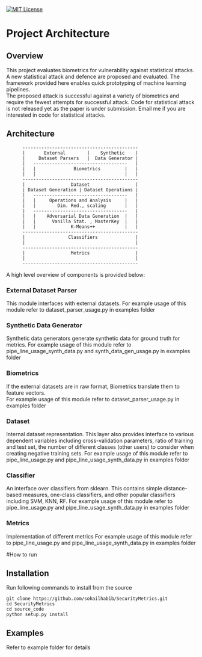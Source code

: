 [![MIT License](https://img.shields.io/badge/License-MIT-green.svg)](LICENSE)
# Project Architecture
## Overview
This project evaluates biometrics for vulnerability against statistical attacks. 
A new statistical attack and defence are proposed and evaluated. The framework provided here
enables quick prototyping of machine learning pipelines.  
The proposed attack is successful against a variety of biometrics and require the fewest attempts for successful attack.
Code for statistical attack is not released yet as the paper is under submission.
Email me if you are interested in code
for statistical attacks.

## Architecture


          -------------------------------------------
          |       External        |    Synthetic    |
          |     Dataset Parsers   |  Data Generator | 
          |   -----------------------------------   |
          |   |              Biometrics         |   |
          |   |                                 |   |
          -------------------------------------------
          |                 Dataset                 |
          | Dataset Generation | Dataset Operations |
          |   -----------------------------------   |
          |   |     Operations and Analysis     |   |
          |   |        Dim. Red., scaling       |   |
          |   -----------------------------------   |
          |   |    Adversarial Data Generation  |   |
          |   |      Vanilla Stat. , MasterKey  |   |
          |   |             K-Means++           |   |
          -------------------------------------------
          |                Classifiers              |
          |                                         |
          -------------------------------------------
          |                 Metrics                 |
          |                                         |
          -------------------------------------------
          
A high level overview of components is provided below:

### External Dataset Parser
This module interfaces with external datasets. 
For example usage of this module refer to  dataset_parser_usage.py in examples folder
### Synthetic Data Generator
Synthetic data generators generate synthetic data for ground truth for metrics.
For example usage of this module refer to  pipe_line_usage_synth_data.py and synth_data_gen_usage.py in examples folder
### Biometrics
If the external datasets are in raw format, Biometrics translate them to feature vectors.  
For example usage of this module refer to  dataset_parser_usage.py in examples folder
### Dataset
Internal dataset representation. This layer also provides interface to various dependent variables 
including cross-validation parameters, ratio of training and test set, the number of different classes (other users) 
to consider when creating negative training sets.
For example usage of this module refer to pipe_line_usage.py and pipe_line_usage_synth_data.py in examples folder

### Classifier
An interface over classifiers from sklearn. This contains simple distance-based measures, one-class classifiers, 
and other popular classifiers including SVM, KNN, RF.
For example usage of this module refer to pipe_line_usage.py and pipe_line_usage_synth_data.py in examples folder

### Metrics
Implementation of different metrics
For example usage of this module refer to pipe_line_usage.py and pipe_line_usage_synth_data.py in examples folder

#How to run
## Installation

Run following commands to install from the source 
```
git clone https://github.com/sohailhabib/SecurityMetrics.git
cd SecurityMetrics
cd source_code
python setup.py install
```
## Examples
Refer to example folder for details
